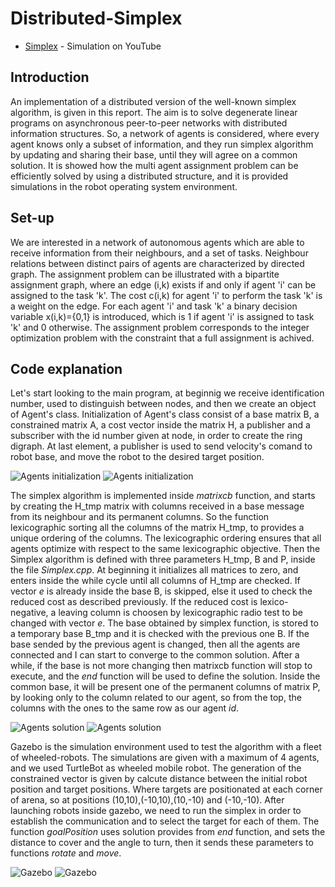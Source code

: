 # Distributed-Simplex    

* [Simplex](https://www.youtube.com/watch?v=sib7pv8JoH4) - Simulation on YouTube

## Introduction
An implementation of a distributed version of the well-known simplex algorithm, is given in this report. The aim is to solve degenerate linear programs on asynchronous peer-to-peer networks with distributed information structures. So, a network of agents is considered, where every agent knows only a subset of information, and they run simplex algorithm by updating and sharing their base, until they will agree on a common solution. It is showed how the multi agent assignment problem can be efficiently solved by using a distributed structure, and it is provided simulations in the robot operating system environment.

## Set-up
We are interested in a network of autonomous agents which are able to receive information from their neighbours, and a set of tasks. Neighbour relations between distinct pairs of agents are characterized by directed graph. 
The assignment problem can be illustrated with a bipartite assignment graph, where an edge (i,k) exists if and only if agent 'i' can be assigned to the task 'k'. The cost c(i,k) for agent 'i' to perform the task 'k' is a weight on the edge.
For each agent 'i' and task 'k' a binary decision variable x(i,k)={0,1} is introduced, which is 1 if agent 'i' is assigned to task 'k' and 0 otherwise. 
The assignment problem corresponds to the integer optimization problem with the constraint that a full assignment is achived.

## Code explanation

Let's start looking to the main program, at beginnig we receive identification number, used to distinguish between nodes, and then we create an object of Agent's class.
Initialization of Agent's class consist of a base matrix B, a constrained matrix A, a cost vector inside the matrix H, a publisher and a subscriber with the id number given at node, in order to create the ring digraph.
At last element, a publisher is used to send velocity's comand to robot base, and move the robot to the desired target position. 

![Agents initialization](/images/AgentsStart.png)
![Agents initialization](/images/PermanentCols.png)

The simplex algorithm is implemented inside *matrixcb* function, and starts by creating the H_tmp matrix with columns received in a base message from its neighbour and its permanent columns. So the function lexicographic sorting all the columns of the matrix H_tmp, to provides a unique ordering of the columns. The lexicographic ordering ensures that all agents optimize with respect to the same lexicographic objective.
Then the Simplex algorithm is defined with three parameters H_tmp, B and P, inside the file *Simplex.cpp*. At beginning it initializes all matrices to zero, and enters inside the  while cycle until all columns of H_tmp are checked.
If vector *e* is already inside the base B, is skipped, else it used to check the reduced cost as described previously. If the reduced cost is lexico-negative, a leaving column is choosen by lexicographic radio test to be changed with vector *e*.
The base obtained by simplex function, is stored to a temporary base B_tmp and it is checked with the previous one B.
If the base sended by the previous agent is changed, then all the agents are connected and I can start to converge to the common solution.
After a while, if the base is not more changing then matrixcb function will stop to execute, and the *end* function will be used to define the solution. Inside the common base, it will be present one of the permanent columns of matrix P, by looking only to the column related to our agent, so from the top, the columns with the ones to the same row as our agent *id*.

![Agents solution](/images/SameBase.png)
![Agents solution](/images/Solution1.png)

Gazebo is the simulation environment used to test the algorithm with a fleet of wheeled-robots. The simulations are given with a maximum of 4 agents, and we used TurtleBot as wheeled mobile robot. The generation of the constrained vector is given by calcute distance between the initial robot position and target positions. Where targets are positionated at each corner of arena, so at positions (10,10),(-10,10),(10,-10) and (-10,-10).
After launching robots inside gazebo, we need to run the simplex in order to establish the communication and to select the target for each of them.
The function *goalPosition* uses solution provides from *end* function, and sets the distance to cover and the angle to turn, then it sends these parameters to functions *rotate* and *move*.

![Gazebo](/images/Agent.png)
![Gazebo](/images/Graph_with_Gazebo.png)
